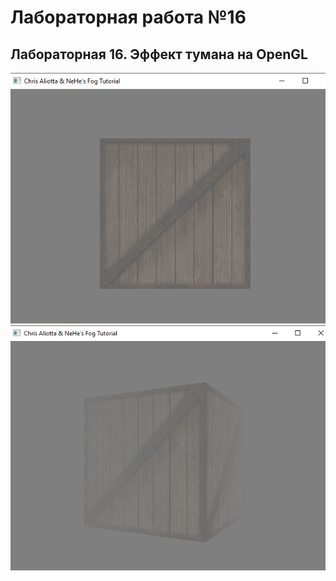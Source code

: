 # Лабораторная работа №16
## Лабораторная 16. Эффект тумана на OpenGL

![Результат выполнения 1](https://github.com/KhanovDmitrii/graphics_khanov/blob/master/LB/LB16/lb16_res_vipolneniya_1.png)
![Результат выполнения 2](https://github.com/KhanovDmitrii/graphics_khanov/blob/master/LB/LB16/lb16_res_vipolneniya_2.png)
